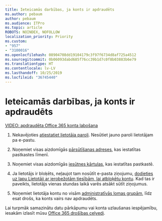 ```yaml
---
title: Ieteicamās darbības, ja konts ir apdraudēts
ms.author: pebaum
author: pebaum
ms.audience: ITPro
ms.topic: article
ROBOTS: NOINDEX, NOFOLLOW
localization_priority: Priority
ms.custom:
- "957"
- "3100016"
ms.openlocfilehash: 08904708dd19104179c3f97f6734d8af725a4512
ms.sourcegitcommit: 0b06093dabd685f76cc39b1d7c0f8b03883b6e79
ms.translationtype: HT
ms.contentlocale: lv-LV
ms.lasthandoff: 10/25/2019
ms.locfileid: "36745440"
---
```

# <a name="recommended-steps-to-take-if-an-account-is-compromised"></a>Ieteicamās darbības, ja konts ir apdraudēts

[VIDEO: apdraudēta Office 365 konta labošana](https://www.microsoft.com/videoplayer/embed/RE2jvOb?pid=ocpVideo0-innerdiv-oneplayer&amp;postJsllMsg=true&amp;maskLevel=20&amp;autoplay=true)
  
1. Nekavējoties [atiestatiet lietotāja paroli](https://docs.microsoft.com/office365/admin/add-users/reset-passwords). Nesūtiet jauno paroli lietotājam pa e-pastu.

2. Noņemiet visas aizdomīgās [pārsūtīšanas adreses](https://docs.microsoft.com/office365/admin/email/configure-email-forwarding), kas iestatītas pastkastes līmenī.

3. Noņemiet visas aizdomīgās [iesūtnes kārtulas](https://support.office.com/article/1433E3A0-7FB0-4999-B536-50E05CB67FED), kas iestatītas pastkastē.

4. Ja lietotājs ir bloķēts, neļaujot tam nosūtīt e-pasta ziņojumu, [dodieties uz lapu Lietotāji ar ierobežotām tiesībām, lai atbloķētu kontu](https://protection.office.com/?hash=/restrictedusers). Kad tas ir paveikts, lietotājs vienas stundas laikā varēs atsākt sūtīt ziņojumus.

5. Noņemiet lietotāja kontu no visām [administratīvās lomas grupām](https://docs.microsoft.com//office365/admin/add-users/assign-admin-roles), līdz esat drošs, ka konts vairs nav apdraudēts.

Lai turpmāk samazinātu datu pārkāpumu vai konta uzlaušanas iespējamību, iesakām izlasīt mūsu [Office 365 drošības ceļvedi](https://docs.microsoft.com//office365/securitycompliance/security-roadmap).
  